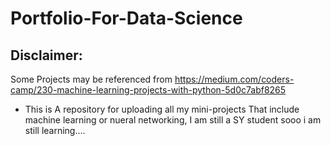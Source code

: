 # Portfolio-For-Data-Science

## Disclaimer:
Some Projects may be referenced from https://medium.com/coders-camp/230-machine-learning-projects-with-python-5d0c7abf8265

-  This is A repository for uploading all my mini-projects That include machine learning or nueral networking,
I am still a SY student sooo i am still learning....
